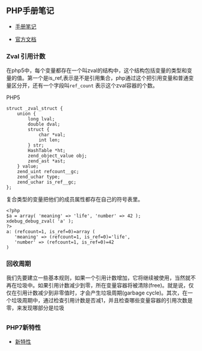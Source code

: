 ## PHP手册笔记

- [手册笔记](https://github.com/xianyunyh/studynotes/tree/master/PHP/PHP%E6%89%8B%E5%86%8C%E7%AC%94%E8%AE%B0)

- [官方文档](http://php.net/manual/zh/langref.php)

### Zval 引用计数

在php5中，每个变量都存在一个叫zval的结构中，这个结构包括变量的类型和变量的值。第一个是is_ref,表示是不是引用集合，php通过这个把引用变量和普通变量区分开，还有一个字段叫`ref_count` 表示这个zval容器的个数。 

PHP5

```c_cpp
struct _zval_struct {
    union {
        long lval;
        double dval;
        struct {
            char *val;
            int len;
        } str;
        HashTable *ht;
        zend_object_value obj;
        zend_ast *ast;
    } value;
    zend_uint refcount__gc;
    zend_uchar type;
    zend_uchar is_ref__gc;
};
```

复合类型的变量把他们的成员属性都存在自己的符号表里。

```pph
<?php
$a = array( 'meaning' => 'life', 'number' => 42 );
xdebug_debug_zval( 'a' );
?>
a: (refcount=1, is_ref=0)=array (
   'meaning' => (refcount=1, is_ref=0)='life',
   'number' => (refcount=1, is_ref=0)=42
)
```

### 回收周期

我们先要建立一些基本规则，如果一个引用计数增加，它将继续被使用，当然就不再在垃圾中。如果引用计数减少到零，所在变量容器将被清除(free)。就是说，仅仅在引用计数减少到非零值时，才会产生垃圾周期(garbage cycle)。其次，在一个垃圾周期中，通过检查引用计数是否减1，并且检查哪些变量容器的引用次数是零，来发现哪部分是垃圾

##

### PHP7新特性

- [新特性](ttps://github.com/xianyunyh/studynotes/tree/master/PHP/PHP7.md)


